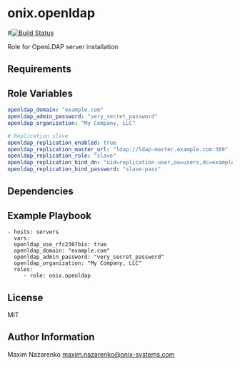 onix.openldap
=============

#[![Build Status](https://travis-ci.org/maxim-nazarenko/ansible-openldap.svg?branch=master)](https://travis-ci.org/maxim-nazarenko/ansible-openldap)

Role for OpenLDAP server installation

Requirements
------------


Role Variables
--------------
```yaml
openldap_domain: "example.com"
openldap_admin_password: "very_secret_password"
openldap_organization: "My Company, LLC"

# Replication slave
openldap_replication_enabled: true
openldap_replication_master_url: "ldap://ldap-master.example.com:389"
openldap_replication_role: "slave"
openldap_replication_bind_dn: "uid=replication-user,ou=users,dc=example,dc=com"
openldap_replication_bind_password: "slave-pass"
```

Dependencies
------------


Example Playbook
----------------


    - hosts: servers
      vars:
      openldap_use_rfc2307bis: true
      openldap_domain: "example.com"
      openldap_admin_password: "very_secret_password"
      openldap_organization: "My Company, LLC"
      roles:
         - role: onix.openldap

License
-------

MIT

Author Information
------------------

Maxim Nazarenko <maxim.nazarenko@onix-systems.com>
